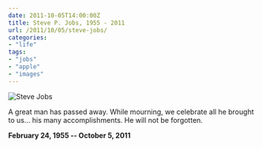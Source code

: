 ```yaml
---
date: 2011-10-05T14:00:00Z
title: Steve P. Jobs, 1955 - 2011
url: /2011/10/05/steve-jobs/
categories:
- "life"
tags:
- "jobs"
- "apple"
- "images"
---
```


![Steve Jobs](/resources/2011-10-05-steve-jobs.jpg#full "Steve Jobs")

A great man has passed away. While mourning, we celebrate all he brought to us... his many accomplishments. He will not be forgotten.

**February 24, 1955 -- October 5, 2011**
